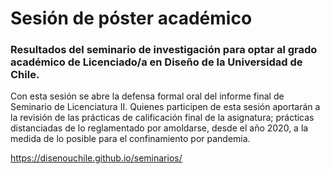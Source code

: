 # Sesión de póster académico

### Resultados del seminario de investigación para optar al grado académico de Licenciado/a en Diseño de la Universidad de Chile.

Con esta sesión se abre la defensa formal oral del informe final de Seminario de Licenciatura II. Quienes participen de esta sesión aportarán a la revisión de las prácticas de calificación final de la asignatura; prácticas distanciadas de lo reglamentado por amoldarse, desde el año 2020, a la medida de lo posible para el confinamiento por pandemia.

https://disenouchile.github.io/seminarios/
